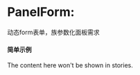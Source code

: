# PanelForm:

动态form表单，族参数化面板需求

<!-- Brief summary of what the component is, and what it's for. -->


#### 简单示例 

<!-- STORY -->

<!-- SOURCE -->

<!-- STORY HIDE START -->

The content here won't be shown in stories.

<!-- STORY HIDE END -->

